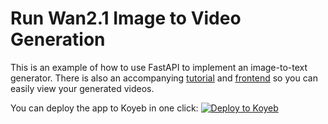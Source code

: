 # Run Wan2.1 Image to Video Generation

This is an example of how to use FastAPI to implement an image-to-text generator. There is also an accompanying [tutorial](https://github.com/jenperson/wan2.1-fastapi-tutorial) and [frontend](https://github.com/jenperson/wan2.1-fastapi-frontend) so you can easily view your generated videos.

You can deploy the app to Koyeb in one click:
[![Deploy to Koyeb](https://www.koyeb.com/static/images/deploy/button.svg)](https://app.koyeb.com/deploy?name=wan2-1-fastapi&repository=jenperson%2Fwan2.1-fastapi&branch=main&builder=dockerfile&instance_type=gpu-nvidia-a100&regions=na&env%5BHF_HUB_ENABLE_HF_TRANSFER%5D=1)
